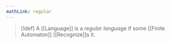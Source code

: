 ```yaml
---
mathLink: regular
---
```

>[!def]
>A [[Language]] is a *regular language* if some [[Finite Automaton]] [[Recognize]]s it.

